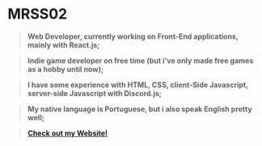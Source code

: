 # MRSS02

> **Web Developer, currently working on Front-End applications, mainly with React.js;** 

> **Indie game developer on free time (but i've only made free games as a hobby until now);**

> **I have some experience with HTML, CSS, client-Side Javascript, server-side Javascript with Discord.js;** 

> **My native language is Portuguese, but i also speak English pretty well;**

> **<a href="https://starmain.dev">Check out my Website!</a>**
